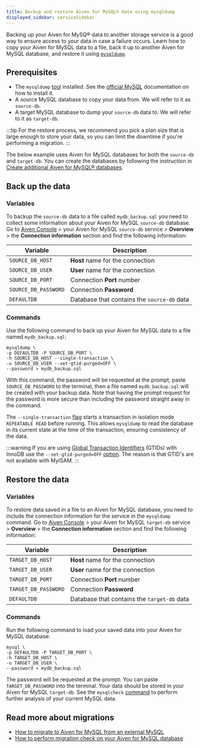 ```yaml
---
title: Backup and restore Aiven for MySQL® data using mysqldump
displayed_sidebar: serviceSidebar
---
```


Backing up your Aiven for MySQ® data to another storage service is a good way to ensure access to your data in case a failure occurs.
Learn how to copy your Aiven for MySQL data to a file, back it up to another Aiven
for MySQL database, and restore it using [`mysqldump`](https://dev.mysql.com/doc/refman/8.0/en/mysqldump.html).

## Prerequisites

-   The `mysqldump`
    [tool](https://dev.mysql.com/doc/refman/8.0/en/mysqldump.html)
    installed. See the [official
    MySQL](https://dev.mysql.com/doc/mysql-shell/8.0/en/mysql-shell-install.html)
    documentation on how to install it.
-   A source MySQL database to copy your data from. We will refer to it
    as `source-db`.
-   A target MySQL database to dump your `source-db` data to. We will
    refer to it as `target-db`.

:::tip
For the restore process, we recommend you pick a plan size that is large
enough to store your data, so you can limit the downtime if you're
performing a migration.
:::

The below example uses Aiven for MySQL databases for both the
`source-db` and `target-db`. You can create the databases by following
the instruction in
[Create additional Aiven for MySQL® databases](/docs/products/mysql/howto/create-database).

## Back up the data

### Variables

To backup the `source-db` data to a file called `mydb_backup.sql` you
need to collect some information about your Aiven for MySQL `source-db`
database. Go to [Aiven Console](https://console.aiven.io/) > your Aiven
for MySQL `source-db` service > **Overview** > the **Connection
information** section and find the following information:

 | Variable             | Description                                 |
 | -------------------- | ------------------------------------------- |
 | `SOURCE_DB_HOST`     | **Host** name for the connection            |
 | `SOURCE_DB_USER`     | **User** name for the connection            |
 | `SOURCE_DB_PORT`     | Connection **Port** number                  |
 | `SOURCE_DB_PASSWORD` | Connection **Password**                     |
 | `DEFAULTDB`          | Database that contains the `source-db` data |

### Commands

Use the following command to back up your Aiven for MySQL data to a file
named `mydb_backup.sql`:

```shell
mysqldump \
-p DEFAULTDB -P SOURCE_DB_PORT \
-h SOURCE_DB_HOST --single-transaction \
-u SOURCE_DB_USER --set-gtid-purged=OFF \
--password > mydb_backup.sql
```

With this command, the password will be requested at the prompt; paste
`SOURCE_DB_PASSWORD` to the terminal, then a file named
`mydb_backup.sql` will be created with your backup data. Note that
having the prompt request for the password is more secure than including
the password straight away in the command.

The `--single-transaction`
[flag](https://dev.mysql.com/doc/refman/8.0/en/mysqldump.html#option_mysqldump_single-transaction)
starts a transaction in isolation mode `REPEATABLE READ` before running.
This allows `mysqldump` to read the database in its current state at the
time of the transaction, ensuring consistency of the data.

:::warning
If you are using [Global Transaction
Identifiers](https://dev.mysql.com/doc/refman/5.7/en/replication-gtids-concepts.html)
(GTIDs) with InnoDB use the `--set-gtid-purged=OFF`
[option](https://dev.mysql.com/doc/refman/8.0/en/mysqldump.html#option_mysqldump_set-gtid-purged).
The reason is that GTID's are not available with MyISAM.
:::

## Restore the data

### Variables

To restore data saved in a file to an Aiven for MySQL database, you need
to include the connection information for the service in the `mysqldump`
command. Go to [Aiven Console](https://console.aiven.io/) > your Aiven
for MySQL `target-db` service > **Overview** > the **Connection
information** section and find the following information:

  | Variable             | Description                                 |
  | -------------------- | ------------------------------------------- |
  | `TARGET_DB_HOST`     | **Host** name for the connection            |
  | `TARGET_DB_USER`     | **User** name for the connection            |
  | `TARGET_DB_PORT`     | Connection **Port** number                  |
  | `TARGET_DB_PASSWORD` | Connection **Password**                     |
  | `DEFAULTDB`          | Database that contains the `target-db` data |

### Commands

Run the following command to load your saved data into your Aiven for
MySQL database:

```shell
mysql \
-p DEFAULTDB -P TARGET_DB_PORT \
-h TARGET_DB_HOST \
-u TARGET_DB_USER \
--password < mydb_backup.sql
```

The password will be requested at the prompt. You can paste
`TARGET_DB_PASSWORD` into the terminal. Your data should be stored in
your Aiven for MySQL `target-db`. See the `mysqlcheck`
[command](https://dev.mysql.com/doc/refman/8.0/en/mysqlcheck.html) to
perform further analysis of your current MySQL data.

## Read more about migrations

-   [How to migrate to Aiven for MySQL from an external MySQL](/docs/products/mysql/howto/migrate-from-external-mysql)
-   [How to perform migration check on your Aiven for MySQL database](/docs/products/mysql/howto/migrate-from-external-mysql)
